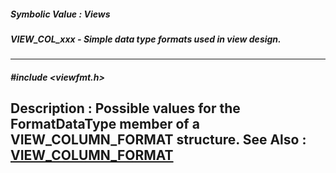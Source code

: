 ##### Symbolic Value : Views
##### VIEW_COL_xxx - Simple data type formats used in view design.
---
##### #include <viewfmt.h>
**Description :**
Possible values for the FormatDataType member of a VIEW_COLUMN_FORMAT 
structure.
**See Also :**
[VIEW_COLUMN_FORMAT](D:/md_files/VIEW_COLUMN_FORMAT.md)
---

